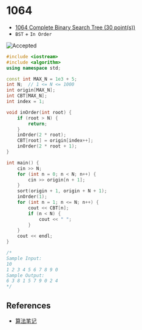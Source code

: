 # 1064

- [1064 Complete Binary Search Tree (30 point(s))](https://pintia.cn/problem-sets/994805342720868352/problems/994805407749357568)
- `BST` + `In Order` 

![Accepted](https://i.loli.net/2019/08/09/PQydxbBfeSvkMV8.png)

```c++
#include <iostream>
#include <algorithm>
using namespace std;

const int MAX_N = 1e3 + 5;
int N;	// 1 <= N <= 1000 
int origin[MAX_N];
int CBT[MAX_N];
int index = 1;

void inOrder(int root) {
	if (root > N) {
		return;
	}
	inOrder(2 * root);
	CBT[root] = origin[index++];
	inOrder(2 * root + 1);
}

int main() {
	cin >> N;
	for (int n = 0; n < N; n++) {
		cin >> origin[n + 1];
	}
	sort(origin + 1, origin + N + 1);
	inOrder(1);
	for (int n = 1; n <= N; n++) {
		cout << CBT[n];
		if (n < N) {
			cout << " ";
		}
	}
	cout << endl;
}

/*
Sample Input:
10
1 2 3 4 5 6 7 8 9 0
Sample Output:
6 3 8 1 5 7 9 0 2 4
*/

```

## References

- [算法笔记](https://book.douban.com/subject/26827295/)

